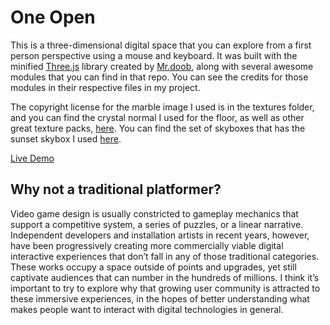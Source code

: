 # One Open

This is a three-dimensional digital space that you can explore from a first person perspective using a mouse and keyboard. It was built with the minified [Three.js](https://github.com/mrdoob/three.js/tree/master) library created by [Mr.doob](https://github.com/mrdoob), along with several awesome modules that you can find in that repo. You can see the credits for those modules in their respective files in my project.

The copyright license for the marble image I used is in the textures folder, and you can find the crystal normal I used for the floor, as well as other great texture packs, [here](https://3dtextures.me/author/gendosplace/). You can find the set of skyboxes that has the sunset skybox I used [here](https://93i.de/p/free-skybox-texture-set/).

[Live Demo](http://ethangooding.com/3JSPlayground/)

## Why not a traditional platformer?

Video game design is usually constricted to gameplay mechanics that support a competitive system, a series of puzzles, or a linear narrative. Independent developers and installation artists in recent years, however, have been progressively creating more commercially viable digital interactive experiences that don’t fall in any of those traditional categories. These works occupy a space outside of points and upgrades, yet still captivate audiences that can number in the hundreds of millions. I think it’s important to try to explore why that growing user community is attracted to these immersive experiences, in the hopes of better understanding what makes people want to interact with digital technologies in general.

